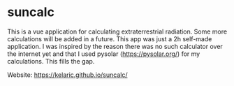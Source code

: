 # suncalc

This is a vue application for calculating extraterrestrial radiation. Some more calculations will be added in a future. This app was just a 2h self-made application. I was inspired by the reason there was no such calculator over the internet yet and that I used pysolar (https://pysolar.org/) for my calculations. This fills the gap. 

Website: https://kelaric.github.io/suncalc/
